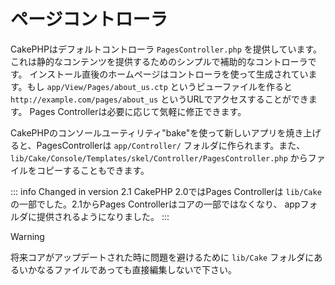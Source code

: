 # ページコントローラ

CakePHPはデフォルトコントローラ `PagesController.php` を提供しています。これは静的なコンテンツを提供するためのシンプルで補助的なコントローラです。
インストール直後のホームページはコントローラを使って生成されています。もし `app/View/Pages/about_us.ctp`
というビューファイルを作ると `http://example.com/pages/about_us` というURLでアクセスすることができます。
Pages Controllerは必要に応じて気軽に修正できます。

CakePHPのコンソールユーティリティ"bake"を使って新しいアプリを焼き上げると、PagesControllerは
`app/Controller/` フォルダに作られます。また、 `lib/Cake/Console/Templates/skel/Controller/PagesController.php`
からファイルをコピーすることもできます。

::: info Changed in version 2.1
CakePHP 2.0ではPages Controllerは `lib/Cake` の一部でした。2.1からPages Controllerはコアの一部ではなくなり、 appフォルダに提供されるようになりました。
:::

> [!WARNING]
> 将来コアがアップデートされた時に問題を避けるために `lib/Cake` フォルダにあるいかなるファイルであっても直接編集しないで下さい。
